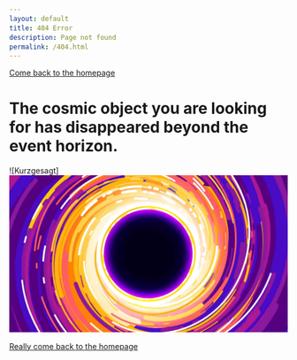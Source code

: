 ```yaml
---
layout: default
title: 404 Error
description: Page not found
permalink: /404.html
---
```


[Come back to the homepage](astley.md)

# The cosmic object you are looking for has disappeared beyond the event horizon.

![Kurzgesagt]<img src="/assets/kurzgesagt.png">

[Really come back to the homepage](index.md)

